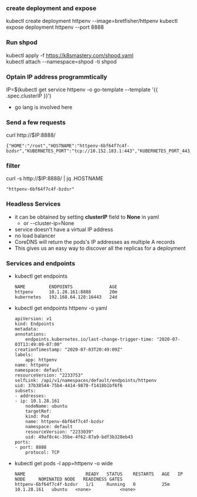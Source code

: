 ### create deployment and expose
kubectl create deployment httpenv --image=bretfisher/httpenv
kubectl expose deployment httpenv --port 8888

### Run shpod
kubectl apply -f https://k8smastery.com/shpod.yaml  
kubectl attach --namespace=shpod -ti shpod  

### Optain IP address programmtically
IP=$(kubectl get service httpenv -o go-template --template '{{ .spec.clusterIP }}')
- go lang is involved here

### Send a few requests
curl http://$IP:8888/
```
{"HOME":"/root","HOSTNAME":"httpenv-6bf64f7c4f-bzdsr","KUBERNETES_PORT":"tcp://10.152.183.1:443","KUBERNETES_PORT_443_TCP":"tcp://10.152.183.1:443","KUBERNETES_PORT_443_TCP_ADDR":"10.152.183.1","KUBERNETES_PORT_443_TCP_PORT":"443","KUBERNETES_PORT_443_TCP_PROTO":"tcp","KUBERNETES_SERVICE_HOST":"10.152.183.1","KUBERNETES_SERVICE_PORT":"443","KUBERNETES_SERVICE_PORT_HTTPS":"443","PATH":"/usr/local/sbin:/usr/local/bin:/usr/sbin:/usr/bin:/sbin:/bin"}
```
### filter
curl -s http://$IP:8888/ | jq .HOSTNAME
```
"httpenv-6bf64f7c4f-bzdsr"
```

### Headless Services
- it can be obtained by setting **clusterIP** field to **None** in yaml
    - or --cluster-ip=None
- service doesn't have a virtual IP address
- no load balancer
- CoreDNS will return the pods's IP addresses as multiple A records
- This gives us an easy way to discover all the replicas for a deployment

### Services and endpoints
- kubectl get endpoints
    ```
    NAME         ENDPOINTS              AGE
    httpenv      10.1.28.161:8888       20m
    kubernetes   192.168.64.128:16443   24d
    ```
- kubectl get endpoints httpenv -o yaml
    ```
    apiVersion: v1
    kind: Endpoints
    metadata:
    annotations:
        endpoints.kubernetes.io/last-change-trigger-time: "2020-07-03T13:49:09-07:00"
    creationTimestamp: "2020-07-03T20:49:09Z"
    labels:
        app: httpenv
    name: httpenv
    namespace: default
    resourceVersion: "2233753"
    selfLink: /api/v1/namespaces/default/endpoints/httpenv
    uid: 37b38544-75b4-4414-9870-f1418b1bf6f6
    subsets:
    - addresses:
    - ip: 10.1.28.161
        nodeName: ubuntu
        targetRef:
        kind: Pod
        name: httpenv-6bf64f7c4f-bzdsr
        namespace: default
        resourceVersion: "2233039"
        uid: 49af8c4c-35be-4f62-87a9-bdf3b328eb43
    ports:
    - port: 8888
        protocol: TCP
    ```
- kubectl get pods -l app=httpenv -o wide
    ```
    NAME                       READY   STATUS    RESTARTS   AGE   IP            NODE     NOMINATED NODE   READINESS GATES
    httpenv-6bf64f7c4f-bzdsr   1/1     Running   0          25m   10.1.28.161   ubuntu   <none>           <none>
    ```